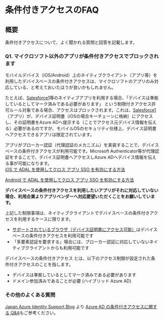 # 条件付きアクセスのFAQ

## 概要
条件付きアクセスについて、よく聞かれる質問と回答を記載します。


### Q1. マイクロソフト以外のアプリが条件付きアクセスでブロックされます
モバイルデバイス（iOS/Android）上のネイティブクライアント（アプリ等）を利用したデバイスベースの条件付きアクセスは、マイクロソフトのアプリのみ対応している、と考えておいたほうが良いかもしれません。  
  
たとえば、[Salesforce1](https://itunes.apple.com/us/app/salesforce/id404249815?mt=8)等のネイティブアプリを利用する場合、「デバイスは準拠しているとしてマーク済みである必要があります」 という制限付きアクセス許可ルール対象である場合、アクセスはブロックされます。これは、[Salesforce1](https://itunes.apple.com/us/app/salesforce/id404249815?mt=8)（アプリ）が、デバイス証明書（iOSの場合キーチェーンに格納）にアクセスし、その証明書をAzure ADへ提示する（ことでアクセス元デバイス情報を伝える）必要があるのですが、モバイルOSのセキュリティ仕様上、デバイス証明書へアクセスできるアプリは限定されています。  
  
アプリがブローカー認証（代理認証のメカニズム）を実装することで、デバイスベースの条件付きアクセスが利用可能です。Microsoft Authenticator等が代理認証をすることで、デバイス証明書へアクセスしAzure ADへデバイス情報を伝える事が可能になります。  
[iOS で ADAL を使用してクロス アプリ SSO を有効にする方法](https://docs.microsoft.com/ja-jp/azure/active-directory/develop/active-directory-sso-ios)

[Android で ADAL を使用してクロス アプリ SSO を有効にする方法](https://docs.microsoft.com/ja-jp/azure/active-directory/develop/active-directory-sso-android)


**デバイスベースの条件付きアクセスを利用したいアプリがそれに対応していない場合、利用企業よりアプリベンダーへ対応要望いただくことをお願いしています。**
  
  
上記した制限事項は、ネイティブクライアントでデバイスベースの条件付きアクセスを利用するケースに限ります。  
* [サポートされているブラウザ（デバイス証明書にアクセス可能）](https://docs.microsoft.com/ja-jp/azure/active-directory/active-directory-conditional-access-technical-reference#client-apps-condition)はデバイスベースの条件付きアクセスを利用可能です
* 「多要素認証を要求する」場合には、ブローカー認証に対応していないネイティブクライアントからも利用可能です

デバイスベースの条件付きアクセス とは、以下のアクセス制御が設定された条件付きアクセスのことを指します。
* デバイスは準拠しているとしてマーク済みである必要があります
* ドメイン参加済みであることが必要 (ハイブリッド Azure AD) 


### その他のよくある質問

[Japan Azure Identity Support Blog](https://blogs.technet.microsoft.com/jpazureid/) より [Azure AD の条件付きアクセスに関する Q&A](https://blogs.technet.microsoft.com/jpazureid/2017/12/04/conditional-access-qa/)もご参考ください。